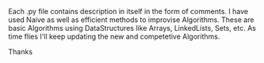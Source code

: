 Each .py file contains description in itself in the form of comments. I have used Naive as well as efficient methods to improvise Algorithms.
These are basic Algorithms using DataStructures like Arrays, LinkedLists, Sets, etc. As time flies I'll keep updating the new and competetive Algorithms.

Thanks